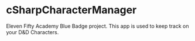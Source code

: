 # cSharpCharacterManager
Eleven Fifty Academy Blue Badge project.
This app is used to keep track on your D&D Characters. 
